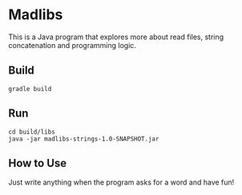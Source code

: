 # Madlibs

This is a Java program that explores more about read files, string concatenation and programming logic.

## Build
```shell
gradle build
```

## Run
```shell
cd build/libs
java -jar madlibs-strings-1.0-SNAPSHOT.jar
```
## How to Use
Just write anything when the program asks for a word and have fun!